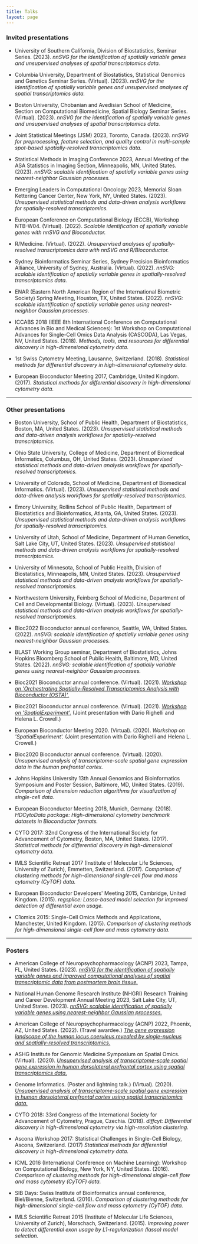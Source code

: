 ```yaml
---
title: Talks
layout: page
---
```



### Invited presentations

- University of Southern California, Division of Biostatistics, Seminar Series. (2023). *nnSVG for the identification of spatially variable genes and unsupervised analyses of spatial transcriptomics data.*

- Columbia University, Department of Biostatistics, Statistical Genomics and Genetics Seminar Series. (Virtual). (2023). *nnSVG for the identification of spatially variable genes and unsupervised analyses of spatial transcriptomics data.*

- Boston University, Chobanian and Avedisian School of Medicine, Section on Computational Biomedicine, Spatial Biology Seminar Series. (Virtual). (2023). *nnSVG for the identification of spatially variable genes and unsupervised analyses of spatial transcriptomics data.*

- Joint Statistical Meetings (JSM) 2023, Toronto, Canada. (2023). *nnSVG for preprocessing, feature selection, and quality control in multi-sample spot-based spatially-resolved transcriptomics data.*

- Statistical Methods in Imaging Conference 2023, Annual Meeting of the ASA Statistics in Imaging Section, Minneapolis, MN, United States. (2023). *nnSVG: scalable identification of spatially variable genes using nearest-neighbor Gaussian processes.*

- Emerging Leaders in Computational Oncology 2023, Memorial Sloan Kettering Cancer Center, New York, NY, United States. (2023). *Unsupervised statistical methods and data-driven analysis workflows for spatially-resolved transcriptomics.*

- European Conference on Computational Biology (ECCB), Workshop NTB-W04. (Virtual). (2022). *Scalable identification of spatially variable genes with nnSVG and Bioconductor.*

- R/Medicine. (Virtual). (2022). *Unsupervised analyses of spatially-resolved transcriptomics data with nnSVG and R/Bioconductor.*

- Sydney Bioinformatics Seminar Series, Sydney Precision Bioinformatics Alliance, University of Sydney, Australia. (Virtual). (2022). *nnSVG: scalable identification of spatially variable genes in spatially-resolved transcriptomics data.*

- ENAR (Eastern North American Region of the International Biometric Society) Spring Meeting, Houston, TX, United States. (2022). *nnSVG: scalable identification of spatially variable genes using nearest-neighbor Gaussian processes.*

- ICCABS 2018 (IEEE 8th International Conference on Computational Advances in Bio and Medical Sciences): 1st Workshop on Computational Advances for Single-Cell Omics Data Analysis (CASCODA), Las Vegas, NV, United States. (2018). *Methods, tools, and resources for differential discovery in high-dimensional cytometry data.*

- 1st Swiss Cytometry Meeting, Lausanne, Switzerland. (2018). *Statistical methods for differential discovery in high-dimensional cytometry data.*

- European Bioconductor Meeting 2017, Cambridge, United Kingdom. (2017). *Statistical methods for differential discovery in high-dimensional cytometry data.*


---


### Other presentations

- Boston University, School of Public Health, Department of Biostatistics, Boston, MA, United States. (2023). *Unsupervised statistical methods and data-driven analysis workflows for spatially-resolved transcriptomics.*

- Ohio State University, College of Medicine, Department of Biomedical Informatics, Columbus, OH, United States. (2023). *Unsupervised statistical methods and data-driven analysis workflows for spatially-resolved transcriptomics.*

- University of Colorado, School of Medicine, Department of Biomedical Informatics. (Virtual). (2023). *Unsupervised statistical methods and data-driven analysis workflows for spatially-resolved transcriptomics.*

- Emory University, Rollins School of Public Health, Department of Biostatistics and Bioinformatics, Atlanta, GA, United States. (2023). *Unsupervised statistical methods and data-driven analysis workflows for spatially-resolved transcriptomics.*

- University of Utah, School of Medicine, Department of Human Genetics, Salt Lake City, UT, United States. (2023). *Unsupervised statistical methods and data-driven analysis workflows for spatially-resolved transcriptomics.*

- University of Minnesota, School of Public Health, Division of Biostatistics, Minneapolis, MN, United States. (2023). *Unsupervised statistical methods and data-driven analysis workflows for spatially-resolved transcriptomics.*

- Northwestern University, Feinberg School of Medicine, Department of Cell and Developmental Biology. (Virtual). (2023). *Unsupervised statistical methods and data-driven analysis workflows for spatially-resolved transcriptomics.*

- Bioc2022 Bioconductor annual conference, Seattle, WA, United States. (2022). *nnSVG: scalable identification of spatially variable genes using nearest-neighbor Gaussian processes.*

- BLAST Working Group seminar, Department of Biostatistics, Johns Hopkins Bloomberg School of Public Health, Baltimore, MD, United States. (2022). *nnSVG: scalable identification of spatially variable genes using nearest-neighbor Gaussian processes.*

- Bioc2021 Bioconductor annual conference. (Virtual). (2021). [*Workshop on 'Orchestrating Spatially-Resolved Transcriptomics Analysis with Bioconductor (OSTA)'.*](https://lmweber.org/OSTAWorkshopBioc2021/)

- Bioc2021 Bioconductor annual conference. (Virtual). (2021). [*Workshop on 'SpatialExperiment'.*](https://drighelli.github.io/SpatialExperiment_Bioc2021/index.html) (Joint presentation with Dario Righelli and Helena L. Crowell.)

- European Bioconductor Meeting 2020. (Virtual). (2020). *Workshop on 'SpatialExperiment'.* (Joint presentation with Dario Righelli and Helena L. Crowell.)

- Bioc2020 Bioconductor annual conference. (Virtual). (2020). *Unsupervised analysis of transcriptome-scale spatial gene expression data in the human prefrontal cortex.*

- Johns Hopkins University 13th Annual Genomics and Bioinformatics Symposium and Poster Session, Baltimore, MD, United States. (2019). *Comparison of dimension reduction algorithms for visualization of single-cell data.*

- European Bioconductor Meeting 2018, Munich, Germany. (2018). *HDCytoData package: High-dimensional cytometry benchmark datasets in Bioconductor formats.*

- CYTO 2017: 32nd Congress of the International Society for Advancement of Cytometry, Boston, MA, United States. (2017). *Statistical methods for differential discovery in high-dimensional cytometry data.*

- IMLS Scientific Retreat 2017 (Institute of Molecular Life Sciences, University of Zurich), Emmetten, Switzerland. (2017). *Comparison of clustering methods for high-dimensional single-cell flow and mass cytometry (CyTOF) data.*

- European Bioconductor Developers' Meeting 2015, Cambridge, United Kingdom. (2015). *regsplice: Lasso-based model selection for improved detection of differential exon usage.*

- C1omics 2015: Single-Cell Omics Methods and Applications, Manchester, United Kingdom. (2015). *Comparison of clustering methods for high-dimensional single-cell flow and mass cytometry data.*


---


### Posters

- American College of Neuropsychopharmacology (ACNP) 2023, Tampa, FL, United States. (2023). [*nnSVG for the identification of spatially variable genes and improved computational analyses of spatial transcriptomic data from postmortem brain tissue.*](https://zenodo.org/records/10291239)

- National Human Genome Research Institute (NHGRI) Research Training and Career Development Annual Meeting 2023, Salt Lake City, UT, United States. (2023). [*nnSVG: scalable identification of spatially variable genes using nearest-neighbor Gaussian processes.*](https://zenodo.org/record/7814740)

- American College of Neuropsychopharmacology (ACNP) 2022, Phoenix, AZ, United States. (2022). (Travel awardee.) [*The gene expression landscape of the human locus coeruleus revealed by single-nucleus and spatially-resolved transcriptomics.*](https://zenodo.org/record/7448748)

- ASHG Institute for Genomic Medicine Symposium on Spatial Omics. (Virtual). (2020). [*Unsupervised analysis of transcriptome-scale spatial gene expression in human dorsolateral prefrontal cortex using spatial transcriptomics data.*](https://zenodo.org/record/4110719)

- Genome Informatics. (Poster and lightning talk.) (Virtual). (2020). [*Unsupervised analysis of transcriptome-scale spatial gene expression in human dorsolateral prefrontal cortex using spatial transcriptomics data.*](https://zenodo.org/record/4110719)

- CYTO 2018: 33rd Congress of the International Society for Advancement of Cytometry, Prague, Czechia. (2018). *diffcyt: Differential discovery in high-dimensional cytometry via high-resolution clustering.*

- Ascona Workshop 2017: Statistical Challenges in Single-Cell Biology, Ascona, Switzerland. (2017) *Statistical methods for differential discovery in high-dimensional cytometry data.*

- ICML 2016 (International Conference on Machine Learning): Workshop on Computational Biology, New York, NY, United States. (2016). *Comparison of clustering methods for high-dimensional single-cell flow and mass cytometry (CyTOF) data.*

- SIB Days: Swiss Institute of Bioinformatics annual conference, Biel/Bienne, Switzerland. (2016). *Comparison of clustering methods for high-dimensional single-cell flow and mass cytometry (CyTOF) data.*

- IMLS Scientific Retreat 2015 (Institute of Molecular Life Sciences, University of Zurich), Morschach, Switzerland. (2015). *Improving power to detect differential exon usage by L1-regularization (lasso) model selection.*

